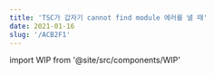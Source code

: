 ```yaml
---
title: 'TSC가 갑자기 cannot find module 에러를 낼 때'
date: 2021-01-16
slug: '/ACB2F1'
---
```


import WIP from '@site/src/components/WIP'

<WIP />
